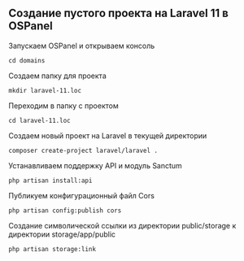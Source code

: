 ## Создание пустого проекта на Laravel 11 в OSPanel
Запускаем OSPanel и открываем консоль
```shell
cd domains
```
Создаем папку для проекта
```shell
mkdir laravel-11.loc 
```
Переходим в папку с проектом
```shell
cd laravel-11.loc
```
Создаем новый проект на Laravel в текущей директории
```shell
composer create-project laravel/laravel .
```
Устанавливаем поддержку API и модуль Sanctum
```shell
php artisan install:api
```
Публикуем конфигурационный файл Cors
```shell
php artisan config:publish cors
```
Создание символической ссылки из директории 
public/storage к директории storage/app/public
```shell
php artisan storage:link
```

